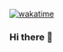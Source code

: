 <!--START_SECTION:waka-->
[![wakatime](https://wakatime.com/badge/user/ea386478-aa67-4d4e-85d7-efa739d16d56.svg)](https://wakatime.com/@ea386478-aa67-4d4e-85d7-efa739d16d56)
<!--END_SECTION:waka-->

### Hi there 👋


<!--
**Mudassir742/Mudassir742** is a ✨ _special_ ✨ repository because its `README.md` (this file) appears on your GitHub profile.

Here are some ideas to get you started:

- 🔭 I’m currently working on ...
- 🌱 I’m currently learning ...
- 👯 I’m looking to collaborate on ...
- 🤔 I’m looking for help with ...
- 💬 Ask me about ...
- 📫 How to reach me: ...
- 😄 Pronouns: ...
- ⚡ Fun fact: ...
-->
